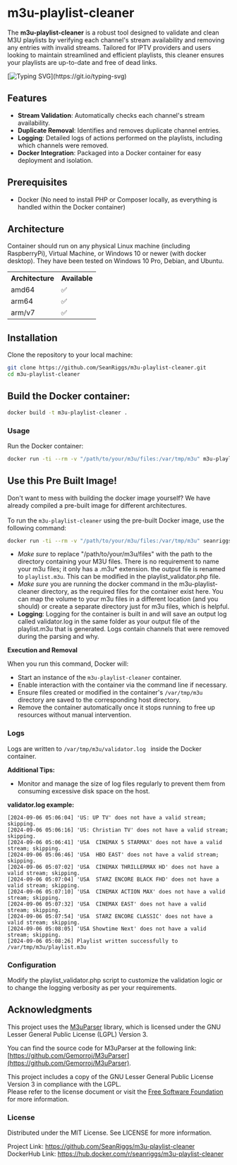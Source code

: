 # m3u-playlist-cleaner

The **m3u-playlist-cleaner** is a robust tool designed to validate and clean M3U playlists by verifying each channel's stream availability and removing any entries with invalid streams. Tailored for IPTV providers and users looking to maintain streamlined and efficient playlists, this cleaner ensures your playlists are up-to-date and free of dead links.

[![Typing SVG](https://readme-typing-svg.herokuapp.com?color=%2336BCF7&lines=Perfect+Your+IPTV+Experience!)](https://git.io/typing-svg)

## Features

- **Stream Validation**: Automatically checks each channel's stream availability.
- **Duplicate Removal**: Identifies and removes duplicate channel entries.
- **Logging**: Detailed logs of actions performed on the playlists, including which channels were removed.
- **Docker Integration**: Packaged into a Docker container for easy deployment and isolation.

## Prerequisites

- Docker (No need to install PHP or Composer locally, as everything is handled within the Docker container)

## Architecture
Container should run on any physical Linux machine (including RaspberryPi), Virtual Machine, or Windows 10 or newer (with docker desktop). They have been tested on Windows 10 Pro, Debian, and Ubuntu.

<table>
<tr>
<th>Architecture</th>
<th>Available</th>	
</tr>
<tr>
<td>amd64</td>
<td>✅</td>
</tr>
<tr>	
<td>arm64</td>
<td>✅</td>
</tr>
<td>arm/v7</td>
<td>✅	
</td>
</table>

## Installation

Clone the repository to your local machine:

```bash
git clone https://github.com/SeanRiggs/m3u-playlist-cleaner.git
cd m3u-playlist-cleaner
```

## Build the Docker container:

```bash
docker build -t m3u-playlist-cleaner .
```

### Usage
Run the Docker container:

```bash
docker run -ti --rm -v "/path/to/your/m3u/files:/var/tmp/m3u" m3u-playlist-cleaner
```
## Use this Pre Built Image!

Don't want to mess with building the docker image yourself? We have already compiled a pre-built image for different architectures.<br><br>To run the `m3u-playlist-cleaner` using the pre-built Docker image, use the following command:

```bash
docker run -ti --rm -v "/path/to/your/m3u/files:/var/tmp/m3u" seanriggs/m3u-playlist-cleaner
```
- *Make sure* to replace "/path/to/your/m3u/files" with the path to the directory containing your M3U files. There is no requirement to name your m3u files; it only has a .m3u* extension. the output file is renamed to <code>playlist.m3u</code>. This can be modified in the playlist_validator.php file.
- *Make sure* you are running the docker command in the m3u-playlist-cleaner directory, as the required files for the container exist here. You can map the volume to your m3u files in a different location (and you should) or create a separate directory just for m3u files, which is helpful.
- **Logging**: Logging for the container is built in and will save an output log called </code>validator.log</code> in the same folder as your output file of the playlist.m3u that is generated. Logs contain channels that were removed during the parsing and why.

**Execution and Removal**

When you run this command, Docker will:

- Start an instance of the <code>m3u-playlist-cleaner</code> container.
- Enable interaction with the container via the command line if necessary.
- Ensure files created or modified in the container's <code>/var/tmp/m3u</code> directory are saved to the corresponding host directory.
- Remove the container automatically once it stops running to free up resources without manual intervention.

### Logs

Logs are written to <code>/var/tmp/m3u/validator.log </code> inside the Docker container. 

**Additional Tips:**
- Monitor and manage the size of log files regularly to prevent them from consuming excessive disk space on the host.

**validator.log example:**
```
[2024-09-06 05:06:04] 'US: UP TV' does not have a valid stream; skipping.
[2024-09-06 05:06:16] 'US: Christian TV' does not have a valid stream; skipping.
[2024-09-06 05:06:41] 'USA  CINEMAX 5 STARMAX' does not have a valid stream; skipping.
[2024-09-06 05:06:46] 'USA  HBO EAST' does not have a valid stream; skipping.
[2024-09-06 05:07:02] 'USA  CINEMAX THRILLERMAX HD' does not have a valid stream; skipping.
[2024-09-06 05:07:04] 'USA  STARZ ENCORE BLACK FHD' does not have a valid stream; skipping.
[2024-09-06 05:07:10] 'USA  CINEMAX ACTION MAX' does not have a valid stream; skipping.
[2024-09-06 05:07:32] 'USA  CINEMAX EAST' does not have a valid stream; skipping.
[2024-09-06 05:07:54] 'USA  STARZ ENCORE CLASSIC' does not have a valid stream; skipping.
[2024-09-06 05:08:05] 'USA Showtime Next' does not have a valid stream; skipping.
[2024-09-06 05:08:26] Playlist written successfully to /var/tmp/m3u/playlist.m3u
```

### Configuration
Modify the playlist_validator.php script to customize the validation logic or to change the logging verbosity as per your requirements.

## Acknowledgments

This project uses the [M3uParser](https://github.com/Gemorroj/M3uParser) library, which is licensed under the GNU Lesser General Public License (LGPL) Version 3.

You can find the source code for M3uParser at the following link:  
[https://github.com/Gemorroj/M3uParser](https://github.com/Gemorroj/M3uParser).

This project includes a copy of the GNU Lesser General Public License Version 3 in compliance with the LGPL.  
Please refer to the license document or visit the [Free Software Foundation](https://www.gnu.org/licenses/lgpl-3.0.html) for more information.


### License

Distributed under the MIT License. See LICENSE for more information.



Project Link: https://github.com/SeanRiggs/m3u-playlist-cleaner
<br>
DockerHub Link: https://hub.docker.com/r/seanriggs/m3u-playlist-cleaner

